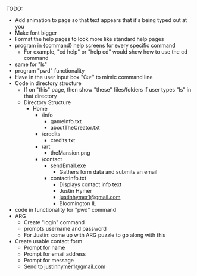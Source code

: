TODO:

- Add animation to page so that text appears that it's being typed out at you
- Make font bigger
- Format the help pages to look more like standard help pages
- program in {command} help screens for every specific command
    - For example, "cd help" or "help cd" would show how to use the cd command
- same for "ls"
- program "pwd" functionality
- Have in the user input box "C:\>" to mimic command line
- Code in directory structure
    - If on "this" page, then show "these" files/folders if user types "ls" in that directory
    - Directory Structure
        - Home
            - /info
                - gameInfo.txt
                - aboutTheCreator.txt
            - /credits
                - credits.txt
            - /art
                - theMansion.png
            - /contact
                - sendEmail.exe
                    - Gathers form data and submits an email
                - contactInfo.txt
                    - Displays contact info text
                    - Justin Hymer
                    - justinhymer1@gmail.com
                    - Bloomington IL
- code in functionality for "pwd" command
- ARG
    - Create "login" command
    - prompts username and password
    - For Justin: come up with ARG puzzle to go along with this
- Create usable contact form
    - Prompt for name
    - Prompt for email address
    - Prompt for message
    - Send to justinhymer1@gmail.com
